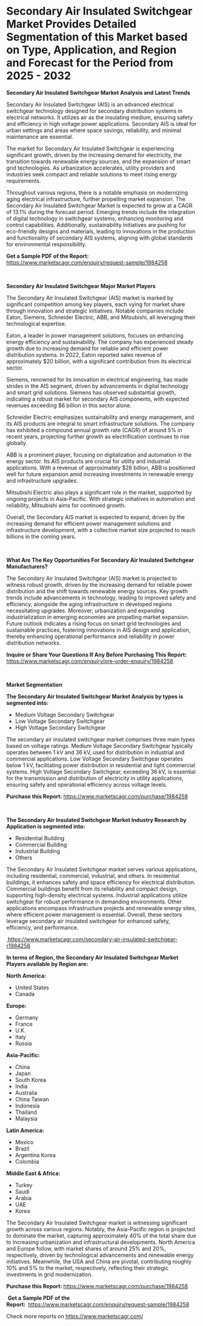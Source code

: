 <p><h1>Secondary Air Insulated Switchgear Market Provides Detailed Segmentation of this Market based on Type, Application, and Region and Forecast for the Period from 2025 - 2032</h1></p><p><strong>Secondary Air Insulated Switchgear Market Analysis and Latest Trends</strong></p>
<p><p>Secondary Air Insulated Switchgear (AIS) is an advanced electrical switchgear technology designed for secondary distribution systems in electrical networks. It utilizes air as the insulating medium, ensuring safety and efficiency in high voltage power applications. Secondary AIS is ideal for urban settings and areas where space savings, reliability, and minimal maintenance are essential. </p><p>The market for Secondary Air Insulated Switchgear is experiencing significant growth, driven by the increasing demand for electricity, the transition towards renewable energy sources, and the expansion of smart grid technologies. As urbanization accelerates, utility providers and industries seek compact and reliable solutions to meet rising energy requirements. </p><p>Throughout various regions, there is a notable emphasis on modernizing aging electrical infrastructure, further propelling market expansion. The Secondary Air Insulated Switchgear Market is expected to grow at a CAGR of 13.1% during the forecast period. Emerging trends include the integration of digital technology in switchgear systems, enhancing monitoring and control capabilities. Additionally, sustainability initiatives are pushing for eco-friendly designs and materials, leading to innovations in the production and functionality of secondary AIS systems, aligning with global standards for environmental responsibility.</p></p>
<p><strong>Get a Sample PDF of the Report:&nbsp;</strong> <a href="https://www.marketscagr.com/enquiry/request-sample/1984258?utm_campaign=2591&utm_medium=2&utm_source=Github&utm_content=ia&utm_term=20022025&utm_id=secondary-air-insulated-switchgear">https://www.marketscagr.com/enquiry/request-sample/1984258</a></p>
<p>&nbsp;</p>
<p><strong>Secondary Air Insulated Switchgear Major Market Players</strong></p>
<p><p>The Secondary Air Insulated Switchgear (AIS) market is marked by significant competition among key players, each vying for market share through innovation and strategic initiatives. Notable companies include Eaton, Siemens, Schneider Electric, ABB, and Mitsubishi, all leveraging their technological expertise.</p><p>Eaton, a leader in power management solutions, focuses on enhancing energy efficiency and sustainability. The company has experienced steady growth due to increasing demand for reliable and efficient power distribution systems. In 2022, Eaton reported sales revenue of approximately $20 billion, with a significant contribution from its electrical sector.</p><p>Siemens, renowned for its innovation in electrical engineering, has made strides in the AIS segment, driven by advancements in digital technology and smart grid solutions. Siemens has observed substantial growth, indicating a robust market for secondary AIS components, with expected revenues exceeding $6 billion in this sector alone.</p><p>Schneider Electric emphasizes sustainability and energy management, and its AIS products are integral to smart infrastructure solutions. The company has exhibited a compound annual growth rate (CAGR) of around 5% in recent years, projecting further growth as electrification continues to rise globally.</p><p>ABB is a prominent player, focusing on digitalization and automation in the energy sector. Its AIS products are crucial for utility and industrial applications. With a revenue of approximately $28 billion, ABB is positioned well for future expansion amid increasing investments in renewable energy and infrastructure upgrades.</p><p>Mitsubishi Electric also plays a significant role in the market, supported by ongoing projects in Asia-Pacific. With strategic initiatives in automation and reliability, Mitsubishi aims for continued growth.</p><p>Overall, the Secondary AIS market is expected to expand, driven by the increasing demand for efficient power management solutions and infrastructure development, with a collective market size projected to reach billions in the coming years.</p></p>
<p>&nbsp;</p>
<p><strong>What Are The Key Opportunities For Secondary Air Insulated Switchgear Manufacturers?</strong></p>
<p><p>The Secondary Air Insulated Switchgear (AIS) market is projected to witness robust growth, driven by the increasing demand for reliable power distribution and the shift towards renewable energy sources. Key growth trends include advancements in technology, leading to improved safety and efficiency, alongside the aging infrastructure in developed regions necessitating upgrades. Moreover, urbanization and expanding industrialization in emerging economies are propelling market expansion. Future outlook indicates a rising focus on smart grid technologies and sustainable practices, fostering innovations in AIS design and application, thereby enhancing operational performance and reliability in power distribution networks.</p></p>
<p><strong>Inquire or Share Your Questions If Any Before Purchasing This Report:</strong> <a href="https://www.marketscagr.com/enquiry/pre-order-enquiry/1984258?utm_campaign=2591&utm_medium=2&utm_source=Github&utm_content=ia&utm_term=20022025&utm_id=secondary-air-insulated-switchgear">https://www.marketscagr.com/enquiry/pre-order-enquiry/1984258</a></p>
<p>&nbsp;</p>
<p><strong>Market Segmentation</strong></p>
<p><strong>The Secondary Air Insulated Switchgear Market Analysis by types is segmented into:</strong></p>
<p><ul><li>Medium Voltage Secondary Switchgear</li><li>Low Voltage Secondary Switchgear</li><li>High Voltage Secondary Switchgear</li></ul></p>
<p><p>The secondary air insulated switchgear market comprises three main types based on voltage ratings. Medium Voltage Secondary Switchgear typically operates between 1 kV and 36 kV, used for distribution in industrial and commercial applications. Low Voltage Secondary Switchgear operates below 1 kV, facilitating power distribution in residential and light commercial systems. High Voltage Secondary Switchgear, exceeding 36 kV, is essential for the transmission and distribution of electricity in utility applications, ensuring safety and operational efficiency across voltage levels.</p></p>
<p><strong>Purchase this Report:&nbsp;</strong><a href="https://www.marketscagr.com/purchase/1984258?utm_campaign=2591&utm_medium=2&utm_source=Github&utm_content=ia&utm_term=20022025&utm_id=secondary-air-insulated-switchgear">https://www.marketscagr.com/purchase/1984258</a></p>
<p>&nbsp;</p>
<p><strong>The Secondary Air Insulated Switchgear Market Industry Research by Application is segmented into:</strong></p>
<p><ul><li>Residential Building</li><li>Commercial Building</li><li>Industrial Building</li><li>Others</li></ul></p>
<p><p>The Secondary Air Insulated Switchgear market serves various applications, including residential, commercial, industrial, and others. In residential buildings, it enhances safety and space efficiency for electrical distribution. Commercial buildings benefit from its reliability and compact design, supporting high-density electrical systems. Industrial applications utilize switchgear for robust performance in demanding environments. Other applications encompass infrastructure projects and renewable energy sites, where efficient power management is essential. Overall, these sectors leverage secondary air insulated switchgear for enhanced safety, efficiency, and performance.</p></p>
<p><a href="https://www.marketscagr.com/secondary-air-insulated-switchgear-r1984258?utm_campaign=2591&utm_medium=2&utm_source=Github&utm_content=ia&utm_term=20022025&utm_id=secondary-air-insulated-switchgear">&nbsp;https://www.marketscagr.com/secondary-air-insulated-switchgear-r1984258</a></p>
<p><strong>In terms of Region, the Secondary Air Insulated Switchgear Market Players available by Region are:</strong></p>
<p>
    <p> <strong> North America: </strong>
        <ul>
            <li>United States</li>
            <li>Canada</li>
        </ul>
        </p> 
    <p> <strong> Europe: </strong>
        <ul>
            <li>Germany</li>
            <li>France</li>
            <li>U.K.</li>
            <li>Italy</li>
            <li>Russia</li>
        </ul>
        </p> 
    <p> <strong> Asia-Pacific: </strong>
        <ul>
            <li>China</li>
            <li>Japan</li>
            <li>South Korea</li>
            <li>India</li>
            <li>Australia</li>
            <li>China Taiwan</li>
            <li>Indonesia</li>
            <li>Thailand</li>
            <li>Malaysia</li>
        </ul>
        </p> 
    <p> <strong> Latin America: </strong>
        <ul>
            <li>Mexico</li>
            <li>Brazil</li>
            <li>Argentina Korea</li>
            <li>Colombia</li>
        </ul>
        </p> 
    <p> <strong> Middle East & Africa: </strong>
        <ul>
            <li>Turkey</li>
            <li>Saudi</li>
            <li>Arabia</li>
            <li>UAE</li>
            <li>Korea</li>
        </ul>
    </p>
    </p>
<p><p>The Secondary Air Insulated Switchgear market is witnessing significant growth across various regions. Notably, the Asia-Pacific region is projected to dominate the market, capturing approximately 40% of the total share due to increasing urbanization and infrastructural developments. North America and Europe follow, with market shares of around 25% and 20%, respectively, driven by technological advancements and renewable energy initiatives. Meanwhile, the USA and China are pivotal, contributing roughly 10% and 5% to the market, respectively, reflecting their strategic investments in grid modernization.</p></p>
<p><strong>Purchase this Report: </strong><a href="https://www.marketscagr.com/purchase/1984258?utm_campaign=2591&utm_medium=2&utm_source=Github&utm_content=ia&utm_term=20022025&utm_id=secondary-air-insulated-switchgear">https://www.marketscagr.com/purchase/1984258</a></p>
<p>&nbsp;<strong>Get a Sample PDF of the Report:&nbsp;&nbsp;</strong><a href="https://www.marketscagr.com/enquiry/request-sample/1984258?utm_campaign=2591&utm_medium=2&utm_source=Github&utm_content=ia&utm_term=20022025&utm_id=secondary-air-insulated-switchgear">https://www.marketscagr.com/enquiry/request-sample/1984258</a></p>
<p><strong></strong></p>
<p>Check more reports on <a href="https://www.marketscagr.com/?utm_campaign=2591&utm_medium=2&utm_source=Github&utm_content=ia&utm_term=20022025&utm_id=secondary-air-insulated-switchgear">https://www.marketscagr.com/</a></p>